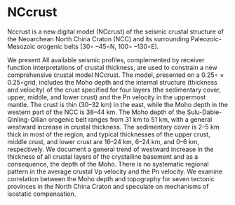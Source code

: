 # NCcrust

Nccrust is a new digital model (NCcrust) of the seismic crustal structure of the Neoarchean North China Craton (NCC) and its surrounding Paleozoic-Mesozoic orogenic belts (30∘ –45∘N, 100∘ –130∘E).


We present All available seismic profiles, complemented by receiver function interpretations of crustal thickness, are used to constrain a new comprehensive crustal model NCcrust. The model, presented on a 0.25∘ × 0.25∘grid, includes the Moho depth and the internal structure (thickness and velocity) of the crust specified for four layers (the sedimentary cover, upper, middle, and lower crust) and the Pn velocity in the uppermost mantle. The crust is thin (30–32 km) in the east, while the Moho depth in the western part of the NCC is 38–44 km. The Moho depth of the Sulu-Dabie-Qinling-Qilian orogenic belt ranges from 31 km to 51 km, with a general westward increase in crustal thickness. The sedimentary cover is 2–5 km thick in most of the region, and typical thicknesses of the upper crust, middle crust, and lower crust are 16–24 km, 6–24 km, and 0–6 km, respectively. We document a general trend of westward increase in the thickness of all crustal layers of the crystalline basement and as a consequence, the depth of the Moho. There is no systematic regional pattern in the average crustal Vp velocity and the Pn velocity. We examine correlation between the Moho depth and topography for seven tectonic provinces in the North China Craton and speculate on mechanisms of isostatic compensation.
